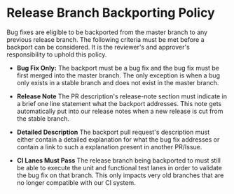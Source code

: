 # Release Branch Backporting Policy

Bug fixes are eligible to be backported from the master branch to any previous
release branch. The following criteria must be met before a backport can be
considered. It is the reviewer's and approver's responsibility to uphold this
policy.

- **Bug Fix Only:** The backport must be a bug fix and the bug fix must be
first merged into the master branch. The only exception is when a bug only
exists in a stable branch and does not exist in the master branch.

- **Release Note** The PR description's release-note section must indicate in
a brief one line statement what the backport addresses. This note gets
automatically put into our release notes when a new release is cut from the
stable branch.

- **Detailed Description** The backport pull request's description must either
contain a detailed explanation for what the bug fix addresses or contain a
link to such a explanation present in another PR/Issue.

- **CI Lanes Must Pass** The release branch being backported to must still be
able to execute the unit and functional test lanes in order to validate the bug
fix on that branch. This only impacts very old branches that are no longer
compatible with our CI system.




